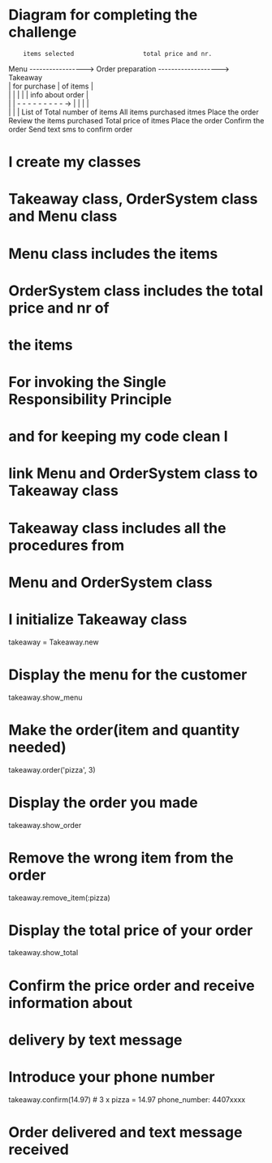 
# Diagram for completing the challenge 

        items selected                   total price and nr.
Menu -----------------> Order preparation -------------------> Takeaway    
|        for purchase           |           of items             |           
|                               |                                |
|                               |       info  about order        |                           
|                               |  - -  -  -  -  -  -  -  - ->   |
|                               |                                |  
|                               |                                |
List of                     Total number of items    All items purchased
itmes                       Place the order          Review the items purchased
                            Total price of itmes     Place the order
                                                     Confirm the order
                                                     Send text sms to confirm order


# I create my classes
# Takeaway class, OrderSystem class and Menu class  

# Menu class includes the items
# OrderSystem class includes the total price and nr of
# the items
# For invoking the Single Responsibility Principle
# and for keeping my code clean I
# link Menu and OrderSystem class to Takeaway class
# Takeaway class includes all the procedures from
# Menu and OrderSystem class
# I initialize Takeaway class

takeaway = Takeaway.new

# Display the menu for the customer

takeaway.show_menu

# Make the order(item and quantity needed)

takeaway.order('pizza', 3)

# Display the order you made

takeaway.show_order

# Remove the wrong item from the order 

takeaway.remove_item(:pizza)

# Display the total price of your order

takeaway.show_total

# Confirm the price order and receive information about
# delivery by text message
# Introduce your phone number

takeaway.confirm(14.97) # 3 x pizza = 14.97
phone_number: 4407xxxx

# Order delivered and text message received
